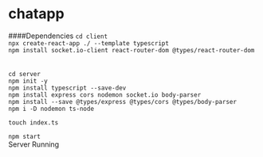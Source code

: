 # chatapp

####Dependencies
`cd client`<br/>
`npx create-react-app ./ --template typescript`<br/>
`npm install socket.io-client react-router-dom @types/react-router-dom`<br/>
<br/>
<br/>
`cd server`<br/>
`npm init -y`<br/>
`npm install typescript --save-dev`<br/>
`npm install express cors nodemon socket.io body-parser`<br/>
`npm install --save @types/express @types/cors @types/body-parser`<br/>
`npm i -D nodemon ts-node` <br/>

```touch index.ts```<br/>

```npm start```<br/>
Server Running
````
